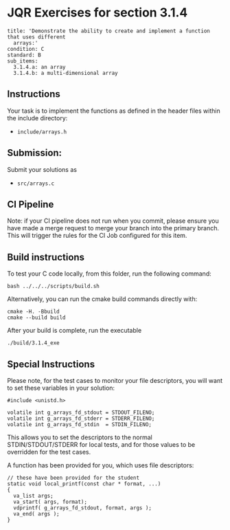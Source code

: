 
# JQR Exercises for section 3.1.4

```
title: 'Demonstrate the ability to create and implement a function that uses different
  arrays:'
condition: C
standard: B
sub_items:
  3.1.4.a: an array
  3.1.4.b: a multi-dimensional array

```

## Instructions


Your task is to implement the functions as defined in the header files within the include directory:
* `include/arrays.h`


## Submission: 

Submit your solutions as
* `src/arrays.c`
          

## CI Pipeline

Note: if your CI pipeline does not run when you commit, please ensure you have made a merge request to merge
your branch into the primary branch. This will trigger the rules for the CI Job configured for this item.

## Build instructions 

To test your C code locally, from this folder, run the following command:

```
bash ../../../scripts/build.sh
```

Alternatively, you can run the cmake build commands directly with:

```
cmake -H. -Bbuild
cmake --build build
```

After your build is complete, run the executable

```
./build/3.1.4_exe
```

## Special Instructions

Please note, for the test cases to monitor your file descriptors, you will want to set these variables in your solution:

```
#include <unistd.h>

volatile int g_arrays_fd_stdout = STDOUT_FILENO;
volatile int g_arrays_fd_stderr = STDERR_FILENO;
volatile int g_arrays_fd_stdin  = STDIN_FILENO;

```

This allows you to set the descriptors to the normal STDIN/STDOUT/STDERR for local tests, and for those values to be overridden for the test cases.

A function has been provided for you, which uses file descriptors:

```
// these have been provided for the student
static void local_printf(const char * format, ...) 
{
  va_list args; 
  va_start( args, format);
  vdprintf( g_arrays_fd_stdout, format, args );
  va_end( args );
}
```

